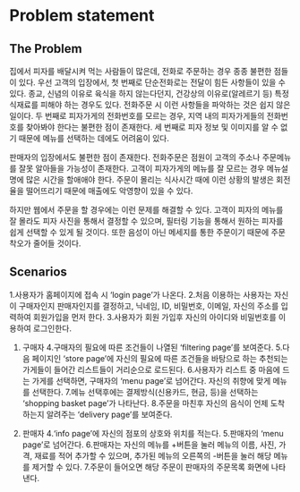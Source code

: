 # Problem statement

## The Problem


집에서 피자를 배달시켜 먹는 사람들이 많은데, 전화로 주문하는 경우 종종 불편한 점들이 있다. 우선 고객의 입장에서, 첫 번째로 단순전화로는 전달이 힘든 사항들이 있을 수 있다. 종교, 신념의 이유로 육식을 하지 않는다던지, 건강상의 이유로(알레르기 등) 특정 식재료를 피해야 하는 경우도 있다. 전화주문 시 이런 사항들을 파악하는 것은 쉽지 않은 일이다. 두 번째로 피자가게의 전화번호를 모르는 경우, 지역 내의 피자가게들의 전화번호를 찾아봐야 한다는 불편한 점이 존재한다. 세 번째로 피자 정보 및 이미지를 알 수 없기 때문에 메뉴를 선택하는 데에도 어려움이 있다.

판매자의 입장에서도 불편한 점이 존재한다. 전화주문은 점원이 고객의 주소나 주문메뉴를 잘못 알아들을 가능성이 존재한다. 고객이 피자가게의 메뉴를 잘 모르는 경우 메뉴설명에 많은 시간을 할애애야 한다. 주문이 몰리는 식사시간 때에 이런 상황의 발생은 회전율을 떨어뜨리기 때문에 매출에도 악영향이 있을 수 있다. 

하지만 웹에서 주문을 할 경우에는 이런 문제를 해결할 수 있다. 고객이 피자의 메뉴를 잘 몰라도 피자 사진을 통해서 결정할 수 있으며, 필터링 기능을 통해서 원하는 피자를 쉽게 선택할 수 있게 될 것이다. 또한 음성이 아닌 메세지를 통한 주문이기 때문에 주문착오가 줄어들 것이다.

 


## Scenarios
1.사용자가 홈페이지에 접속 시 ‘login page’가 나온다. 
2.처음 이용하는 사용자는 자신이 구매자인지 판매자인지를 결정하고, 닉네임, ID, 비밀번호, 이메일, 자신의 주소를 입력하여 회원가입을 먼저 한다. 
3.사용자가 회원 가입후 자신의 아이디와 비밀번호를 이용하여 로그인한다. 

1) 구매자
4.구매자의 필요에 따른 조건들이 나열된 ‘filtering page’를 보여준다. 
5.다음 페이지인 ‘store page’에 자신의 필요에 따른 조건들을 바탕으로 하는 추천되는 가게들이 들어간 리스트들이 거리순으로 로드된다. 
6.사용자가 리스트 중 마음에 드는 가게를 선택하면, 구매자의 ‘menu page’로 넘어간다. 자신의 취향에 맞게 메뉴를 선택한다. 
7.메뉴 선택후에는 결제방식(신용카드, 현금, 등)을 선택하는 ‘shopping basket page’가 나타난다. 
8.주문을 마친후 자신의 음식이 언제 도착하는지 알려주는 ‘delivery page’를 보여준다. 

2) 판매자
4.‘info page’에 자신의 점포의 상호와 위치를 적는다. 
5.판매자의 ‘menu page’로 넘어간다. 
6.판매자는 자신의 메뉴를 +버튼을 눌러 메뉴의 이름, 사진, 가격, 재료를 적어 추가할 수 있으며, 추가된 메뉴의 오른쪽의 -버튼을 눌러 해당 메뉴를 제거할 수 있다. 
7.주문이 들어오면 해당 주문이 판매자의 주문목록 화면에 나타낸다.
